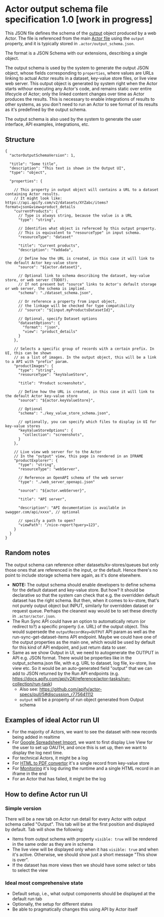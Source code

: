 # Actor output schema file specification 1.0 [work in progress]

This JSON file defines the schema of the [output](../README.md#output) object produced by a web Actor.
The file is referenced from the main [Actor file](./ACTOR_FILE.md) using the `output` property,
and it is typically stored in `.actor/output_schema.json`.

The format is a JSON Schema with our extensions, describing a single object.

The output schema is used by the system to generate the
output JSON object,
whose fields corresponding to `properties`, where values are URLs linking to actual Actor results in a dataset, key-value store files, or live view web server.
This output object is generated by system right when the Actor starts withour executing any Actor's code,
and remains static over entire lifecycle of Actor; only the linked content changes over time as Actor produces the results.
This is necessary to enable integrations of results to other systems, as you don't need to run an Actor
to see format of its results as it's predefined by the output schema.

The output schema is also used by the system to generate the user interface, API examples, integrations, etc.

## Structure

```jsonc
{
  "actorOutputSchemaVersion": 1,
 
  "title": "Some title",
  "description": "This text is shown in the Output UI",
  "type": "object",
  
  "properties": {
  
    // This property in output object will contains a URL to a dataset containing Actor results.
    // It might look like: https://api.apify.com/v2/datasets/XYZabc/items?format=json&view=product_details
    "currentProducts": {
      // Type is always string, because the value is a URL
      "type": "string",
      
      // Identifies what object is refereced by this output property.
      // This is equivalent to "resourceType" in input schema.
      "resourceType": "dataset"
      
      "title": "Current products",
      "description": "Yaddada",
      
      // Define how the URL is created, in this case it will link to the default Actor key-value store  
      "source": "${actor.dataset}",
      
      // Optional link to schema describing the dataset, key-value store, or web server (TODO?).
      // If not present but "source" links to Actor's default storage or web server, the schema is implied.
      "schema": "./dataset_schema.json",
      
      // Or reference a property from input object,
      // the linkage will be checked for type compatibility
      // "source": "${input.myProductsDatasetId}",

      // Optional, specify Dataset options
      "datasetOptions": {
        "format": "json",
        "view": "product_details"
      }
    },

    // Selects a specific group of records with a certain prefix. In UI, this can be shown
    // as a list of images. In the output object, this will be a link to a API with "prefix" param.
    "productImages": {
      "type": "string",
      "resourceType": "keyValueStore", 
      
      "title": "Product screenshots",  

      // Define how the URL is created, in this case it will link to the default Actor key-value store
      "source": "${actor.keyValueStore}",
      
      // Optional
      "schema": "./key_value_store_schema.json", 
      
      // optionally, you can specify which files to display in UI for key-value stores
      "keyValueStoreOptions": {
        "collection": "screenshots",
      }
    },

    // Live view web server for to the Actor
    // In the "output" view, this page is rendered in an IFRAME
    "productExplorer": {
      "type": "string",
      "resourceType": "webServer",
      
      // Reference an OpenAPI schema of the web server
      "type": "./web_server_openapi.json"
      
      "source": "${actor.webServer}", 

      "title": "API server",
      
      "description": "API documentation is available in swagger.com/api/xxxx", // optional
      
      // specify a path to open?
      "viewPath": "/nice-report?query=123",
    }
  }
}
```


## Random notes

The output schema can reference other datasets/kv-stores/queues
but only those ones that are referenced in the input, or the default. Hence
there's no point to include storage schema here again, as it's done elsewhere.

- **NOTE:** The output schema should enable developers to define schema for the
  default dataset and key-value store. But how? It should be declarative
  so that the system can check that e.g. the overridden default dataset
  has the right schema. But then, when it comes to kv-store, that's not purely
  output object but INPUT, similarly for overridden dataset or request queue.
  Perhaps the cleanest way would be to set these directly in `.actor/actor.json`.
- The Run Sync API could have an option to automatically return (or redirect to?)
  a specific property (i.e. URL) of the output object.
  This would supersede the `outputRecordKey=OUTPUT` API param as well as
  the run-sync-get-dataset-items API endpoint.
  Maybe we could have one of the output properties as the main one,
  which would be used by default for this kind of API endpoint, and just return
  data to user.
- Same as we show Output in UI, we need to autogenerate the OUTPUT in API e.g. JSON format.
  There would be properties like in the output_schema.json file, with e.g. URL to dataset,
  log file, kv-store, live view etc. So it would be an auto-generated field "output"
  that we can add to JSON returned by the Run API endpoints
  (e.g. https://docs.apify.com/api/v2#/reference/actor-tasks/run-collection/run-task)
  - Also see: https://github.com/apify/actor-specs/pull/5#discussion_r775641112
  - `output` will be a property of run object generated from Output schema



## Examples of ideal Actor run UI

- For the majority of Actors, we want to see the dataset with new records being added in realtime
- For [Google Spreadsheet Import](https://apify.com/lukaskrivka/google-sheets),
  we want to first display Live View for the user to set up OAUTH, and once 
   this is set up, then we want to display the log next time.
- For technical Actors, it might be a log
- For [HTML to PDF convertor](https://apify.com/jancurn/url-to-pdf) it's a single record from key-value store
- For [Monitoring](https://apify.com/apify/monitoring-runner) it's log during the runtime and a single HTML record in an iframe in the end
- For an Actor that has failed, it might be the log

## How to define Actor run UI

### Simple version

There will be a new tab on Actor run detail for every Actor with output schema called "Output".
This tab will be at the first position and displayed by default. Tab will show the following:
- Items from output schema with property `visible: true` will be rendered in the same order
  as they are in schema
- The live view will be displayed only when it has `visible: true` and when it's active.
  Otherwise, we should show just a short message "This show is over".
- If the dataset has more views then we should have some select or tabs to select the view

### Ideal most comprehensive state

- Default setup, i.e., what output components should be displayed at the default run tab
- Optionally, the setup for different states
- Be able to pragmatically changes this using API by Actor itself
